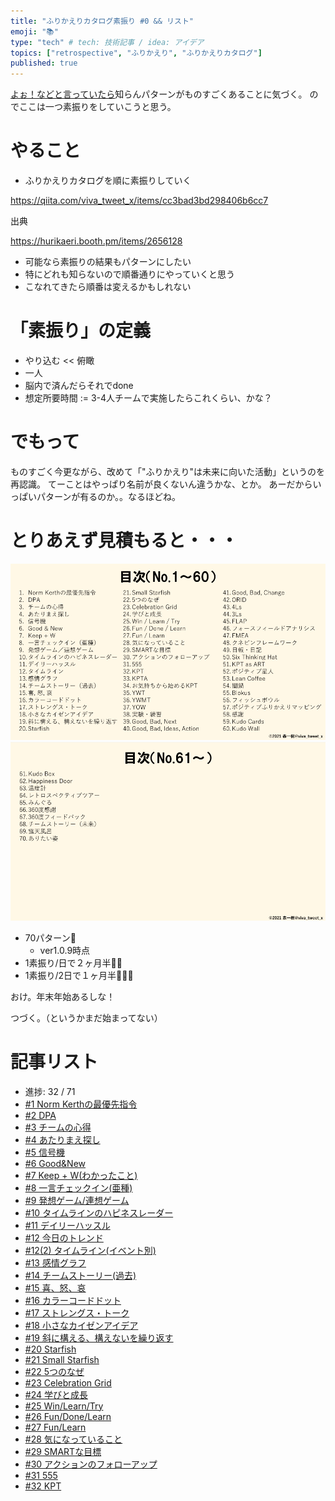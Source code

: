 ```yaml
---
title: "ふりかえりカタログ素振り #0 && リスト"
emoji: "📚"
type: "tech" # tech: 技術記事 / idea: アイデア
topics: ["retrospective", "ふりかえり", "ふりかえりカタログ"]
published: true
---
```


[よぉ！などと言っていたら](https://retrospective.connpass.com/event/234092/)知らんパターンがものすごくあることに気づく。
のでここは一つ素振りをしていこうと思う。

# やること

* ふりかえりカタログを順に素振りしていく

https://qiita.com/viva_tweet_x/items/cc3bad3bd298406b6cc7

出典

https://hurikaeri.booth.pm/items/2656128

* 可能なら素振りの結果もパターンにしたい
* 特にどれも知らないので順番通りにやっていくと思う
* こなれてきたら順番は変えるかもしれない

# 「素振り」の定義

* やり込む << 俯瞰
* 一人
* 脳内で済んだらそれでdone
* 想定所要時間 := 3-4人チームで実施したらこれくらい、かな？


# でもって

ものすごく今更ながら、改めて「"ふりかえり"は未来に向いた活動」というのを再認識。
てーことはやっぱり名前が良くないん違うかな、とか。
あーだからいっぱいパターンが有るのか。。なるほどね。

# とりあえず見積もると・・・

![retrospective-catalog-1](/images/retrospective-su-bu-ri/list-all-1.png)
![retrospective-catalog-2](/images/retrospective-su-bu-ri/list-all-2.png)


* 70パターン🙋
   * ver1.0.9時点
* 1素振り/日で２ヶ月半🙋🙋
* 1素振り/2日で１ヶ月半🙋🙋🙋

おけ。年末年始あるしな！

つづく。（というかまだ始まってない）

# 記事リスト

* 進捗: 32 / 71
* [#1 Norm Kerthの最優先指令](/datsuns/articles/retrospective-su-bu-ri-1-norm-kerth.md)
* [#2 DPA](/datsuns/articles/retrospective-su-bu-ri-2-dpa.md)
* [#3 チームの心得](/datsuns/articles/retrospective-su-bu-ri-3-team-mind.md)
* [#4 あたりまえ探し](/datsuns/articles/retrospective-su-bu-ri-4-find-basis.md)
* [#5 信号機](/datsuns/articles/retrospective-su-bu-ri-5-traffic-light.md)
* [#6 Good&New](/datsuns/articles/retrospective-su-bu-ri-6-good-and-new.md)
* [#7 Keep + W(わかったこと)](/datsuns/articles/retrospective-su-bu-ri-7-keep-plus-w.md)
* [#8 一言チェックイン(亜種)](/datsuns/articles/retrospective-su-bu-ri-8-checkin-by-single-word.md)
* [#9 発想ゲーム/連想ゲーム](/datsuns/articles/retrospective-su-bu-ri-9-idea-game.md)
* [#10 タイムラインのハピネスレーダー](/datsuns/articles/retrospective-su-bu-ri-10-happiness-radar.md)
* [#11 デイリーハッスル](/datsuns/articles/retrospective-su-bu-ri-11-daily-hassle.md)
* [#12 今日のトレンド](/datsuns/articles/retrospective-su-bu-ri-12-trend-of-today.md)
* [#12(2) タイムライン(イベント別)](/datsuns/articles/retrospective-su-bu-ri-12-2-timeline.md)
* [#13 感情グラフ](/datsuns/articles/retrospective-su-bu-ri-13-emotions-seismogram.md)
* [#14 チームストーリー(過去)](/datsuns/articles/retrospective-su-bu-ri-14-team-story-past.md)
* [#15 喜、怒、哀](/datsuns/articles/retrospective-su-bu-ri-15-mad-sad-glad.md)
* [#16 カラーコードドット](/datsuns/articles/retrospective-su-bu-ri-16-color-code-dot.md)
* [#17 ストレングス・トーク](/datsuns/articles/retrospective-su-bu-ri-17-strength-talk.md)
* [#18 小さなカイゼンアイデア](/datsuns/articles/retrospective-su-bu-ri-18-marginal-gains.md)
* [#19 斜に構える、構えないを繰り返す](/datsuns/articles/retrospective-su-bu-ri-19-nihil-and-honest.md)
* [#20 Starfish](/datsuns/articles/retrospective-su-bu-ri-20-starfish.md)
* [#21 Small Starfish](/datsuns/articles/retrospective-su-bu-ri-21-small-starfish.md)
* [#22 5つのなぜ](/datsuns/articles/retrospective-su-bu-ri-22-five-whys.md)
* [#23 Celebration Grid](/datsuns/articles/retrospective-su-bu-ri-23-celebration-grid.md)
* [#24 学びと成長](/datsuns/articles/retrospective-su-bu-ri-24-learn-and-growth.md)
* [#25 Win/Learn/Try](/datsuns/articles/retrospective-su-bu-ri-25-win-learn-try.md)
* [#26 Fun/Done/Learn](/datsuns/articles/retrospective-su-bu-ri-26-fun-done-learn.md)
* [#27 Fun/Learn](/datsuns/articles/retrospective-su-bu-ri-27-fun-learn.md)
* [#28 気になっていること](/datsuns/articles/retrospective-su-bu-ri-28-concerned.md)
* [#29 SMARTな目標](/datsuns/articles/retrospective-su-bu-ri-29-smart-goals-items.md)
* [#30 アクションのフォローアップ](/datsuns/articles/retrospective-su-bu-ri-30-follow-action-items.md)
* [#31 555](/datsuns/articles/retrospective-su-bu-ri-31-triple-nickels.md)
* [#32 KPT](/datsuns/articles/retrospective-su-bu-ri-32-kpt.md)

